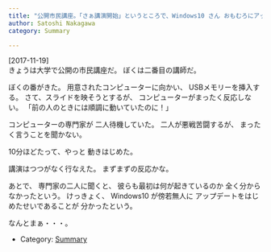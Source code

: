 ```yaml
---
title: "公開市民講座。「さぁ講演開始」というところで、Windows10 さん おもむろにアップデート"
author: Satoshi Nakagawa
category: Summary

---
```


[2017-11-19]  
 きょうは大学で公開の市民講座だ。
ぼくは二番目の講師だ。

 ぼくの番がきた。
用意されたコンピューターに向かい、
USBメモリーを挿入する。
さて、スライドを映そうとするが、
コンピューターがまったく反応しない。
「前の人のときには順調に動いていたのに！」

 コンピューターの専門家が
二人待機していた。
二人が悪戦苦闘するが、
まったく言うことを聞かない。

 10分ほどたって、やっと
動きはじめた。

 講演はつつがなく行なえた。
まずまずの反応かな。

 あとで、
専門家の二人に聞くと、
彼らも最初は何が起きているのか
全く分からなかったという。
けっきょく、
Windows10 が傍若無人に
アップデートをはじめたせいであることが
分かったという。

 なんとまぁ・・・。

- Category: [Summary](/categories.html#Summary)

